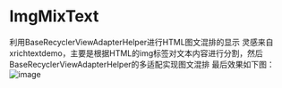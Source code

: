 # ImgMixText
利用BaseRecyclerViewAdapterHelper进行HTML图文混排的显示
灵感来自xrichtextdemo，主要是根据HTML的img标签对文本内容进行分割，然后BaseRecyclerViewAdapterHelper的多适配实现图文混排
最后效果如下图：
![image](https:https://github.com/yikunlan/ImgMixText/blob/master/1.gif)
